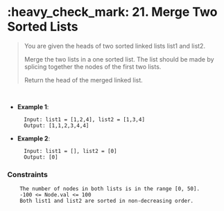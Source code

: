 <h1>:heavy_check_mark: 21. Merge Two Sorted Lists </h1>
<blockquote>You are given the heads of two sorted linked lists list1 and list2.

Merge the two lists in a one sorted list. The list should be made by splicing together the nodes of the first two lists.

Return the head of the merged linked list.

 </blockquote><br>

* **Example 1**:<br>

        Input: list1 = [1,2,4], list2 = [1,3,4]
        Output: [1,1,2,3,4,4]
      
* **Example 2**:<br>

        Input: list1 = [], list2 = [0]
        Output: [0]


### **Constraints**

        The number of nodes in both lists is in the range [0, 50].
        -100 <= Node.val <= 100
        Both list1 and list2 are sorted in non-decreasing order.